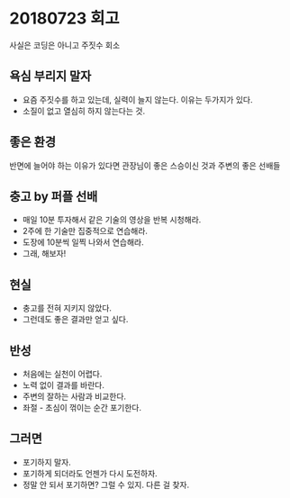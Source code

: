 # 20180723 회고

사실은 코딩은 아니고 주짓수 회소

## 욕심 부리지 말자

- 요즘 주짓수를 하고 있는데, 실력이 늘지 않는다. 이유는 두가지가 있다.
- 소질이 없고 열심히 하지 않는다는 것.

## 좋은 환경

반면에 늘어야 하는 이유가 있다면 관장님이 좋은 스승이신 것과 주변의 좋은 선배들

## 충고 by 퍼플 선배

- 매일 10분 투자해서 같은 기술의 영상을 반복 시청해라.
- 2주에 한 기술만 집중적으로 연습해라.
- 도장에 10분씩 일찍 나와서 연습해라.
- 그래, 해보자!

## 현실

- 충고를 전혀 지키지 않았다.
- 그런데도 좋은 결과만 얻고 싶다.

## 반성

- 처음에는 실천이 어렵다.
- 노력 없이 결과를 바란다.
- 주변의 잘하는 사람과 비교한다.
- 좌절 - 초심이 꺾이는 순간 포기한다.

## 그러면

- 포기하지 말자.
- 포기하게 되더라도 언젠가 다시 도전하자.
- 정말 안 되서 포기하면? 그럴 수 있지. 다른 걸 찾자.